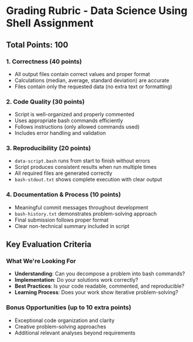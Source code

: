 # Grading Rubric - Data Science Using Shell Assignment

## Total Points: 100

### 1. Correctness (40 points)
- All output files contain correct values and proper format
- Calculations (median, average, standard deviation) are accurate
- Files contain only the requested data (no extra text or formatting)

### 2. Code Quality (30 points)
- Script is well-organized and properly commented
- Uses appropriate bash commands efficiently
- Follows instructions (only allowed commands used)
- Includes error handling and validation

### 3. Reproducibility (20 points)
- `data-script.bash` runs from start to finish without errors
- Script produces consistent results when run multiple times
- All required files are generated correctly
- `bash-stdout.txt` shows complete execution with clear output

### 4. Documentation & Process (10 points)
- Meaningful commit messages throughout development
- `bash-history.txt` demonstrates problem-solving approach
- Final submission follows proper format
- Clear non-technical summary included in script

## Key Evaluation Criteria

### What We're Looking For
- **Understanding**: Can you decompose a problem into bash commands?
- **Implementation**: Do your solutions work correctly?
- **Best Practices**: Is your code readable, commented, and reproducible?
- **Learning Process**: Does your work show iterative problem-solving?

### Bonus Opportunities (up to 10 extra points)
- Exceptional code organization and clarity
- Creative problem-solving approaches
- Additional relevant analyses beyond requirements